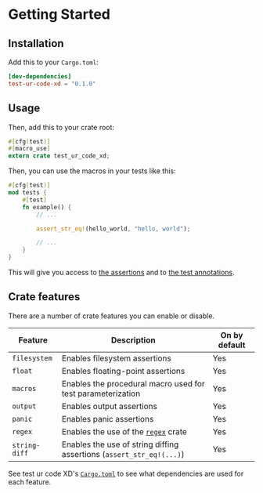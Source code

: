 <!--
Copyright (c) 2023 Sophie Katz

This file is part of test ur code XD.

test ur code XD is free software: you can redistribute it and/or modify it under the terms of the
GNU General Public License as published by the Free Software Foundation, either version 3 of the
License, or (at your option) any later version.

test ur code XD is distributed in the hope that it will be useful, but WITHOUT ANY WARRANTY; without
even the implied warranty of MERCHANTABILITY or FITNESS FOR A PARTICULAR PURPOSE. See the GNU
General Public License for more details.

You should have received a copy of the GNU General Public License along with test ur code XD. If
not, see <https://www.gnu.org/licenses/>.
-->

# Getting Started

## Installation

Add this to your `Cargo.toml`:

```toml
[dev-dependencies]
test-ur-code-xd = "0.1.0"
```

## Usage

Then, add this to your crate root:

```rust
#[cfg(test)]
#[macro_use]
extern crate test_ur_code_xd;
```

Then, you can use the macros in your tests like this:

```rust hl_lines="3"
#[cfg(test)]
mod tests {
    #[test]
    fn example() {
        // ...

        assert_str_eq!(hello_world, "hello, world");

        // ...
    }
}
```

This will give you access to [the assertions](assertions/boolean.md) and to [the test annotations](tests.md).

## Crate features

There are a number of crate features you can enable or disable.

| Feature          | Description                                                            | On by default |
| ---------------- | ---------------------------------------------------------------------- | ------------- |
| `filesystem`     | Enables filesystem assertions                                          | Yes           |
| `float`          | Enables floating-point assertions                                      | Yes           |
| `macros`         | Enables the procedural macro used for test parameterization            | Yes           |
| `output`         | Enables output assertions                                              | Yes           |
| `panic`          | Enables panic assertions                                               | Yes           |
| `regex`          | Enables the use of the [`regex`](https://crates.io/crates/regex) crate | Yes           |
| `string-diff`    | Enables the use of string diffing assertions (`assert_str_eq!(...)`)   | Yes           |

See test ur code XD's [`Cargo.toml`](https://github.com/sophie-katz/test-ur-code-XD/blob/main/crates/test-ur-code-xd/Cargo.toml) to see what dependencies are used for each feature.
